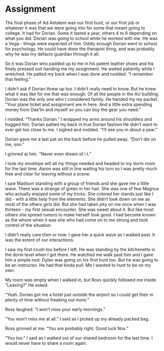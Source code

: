 # Assignment

The final phase of Ad Aetatem was our first hunt, or our first job or whatever it was that we were going into for some that meant going to college. It had for Dorian. Some it lasted a year, others 4 to 6 depending on what you did. Dorian was going to school while he worked with me. He was a Vega - things were expected of him. Oddly enough Dorian went to school for psychology. He could have done the therapist thing, and was probably why he was my defacto guardian through it all.

So it was Dorian who padded up to me in his patent leather shoes and his finely pressed suit handing me my assignment. He waited patiently while I wretched. He patted my back when I was done and nodded. “I remember that feeling.”

I didn’t ask if Dorian threw up too. I didn’t really need to know. But he knew what it was like for me that was enough. Of all the people in the AU building, Dorian was the only one who I considered family. He handed my my packet. “Your plane ticket and assignment are in here. And a little extra spending money from Dae’lin and myself so you can buy the gear you need.”

I nodded. “Thanks Dorian.” I wrapped my arms around his shoulders and hugged him. Dorian patted my back in true Dorian fashion He didn’t want to ever get too close to me. I sighed and nodded. “I’ll see you in about a year.”

Dorian gave me a last pat on the back before he pulled away. “Don’t die on me, son.”

I grinned at him. “Never even dream of i t.”

I took my envelope will all my things needed and headed to my dorm room for the last time. Aaron was still in line waiting his turn so I was pretty much free and clear for leaving without a scene.

I saw Madison standing with a group of friends and she gave me a little wave. There was a strange of green in her hair. She was one of few Magnus who actually enjoyed some of my tricks. She colored her stands just like I did - with a little help from the elements. She didn’t look down on me as most of the others girls did. But she had taken pity on me once when I was thirteen - my first sexual encounter. She was sweet about it. But like most others she spread rumors to make herself look good. I had become known as the whore when it was she who had come on to me strong and took control of the situation.

I didn’t really care then or now. I gave her a quick wave as I walked past. It was the extent of our interactions.

I saw my first crush too before I left. He was standing by the kitchenette in the dorm level when I got there. He watched me walk past him and I gave him a simple nod. Dylan was going on his first hunt too. But he was going to be an instructor. He had that kinda pull. Me I wanted to hunt to be on my own.

My room was empty when I walked in, but Ross quickly followed me inside. “Leaving?” He asked.

“Yeah. Dorian got me a hotel just outside the airport so I could get their in plenty of time without freaking out more.”

Ross laughed. “I won’t miss your early mornings.”

“You won’t miss me at all.” I said as I picked up my already packed bag.

Ross grinned at me. “You are probably right. Good luck Nox.”

“You too.” I said as I walked out of our shared bedroom for the last time. I would never have to share a room again.
